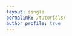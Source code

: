 ```yaml
---
layout: single
permalink: /tutorials/
author_profile: true
---
```

<!-- 
- Add links to tutorials on Git Hub? or **pdf of files ** ? 

https://github.com/sahildshah1/mglcRWorkshop

https://github.com/sahildshah1/mglcRWorkshop

Add slides on Jupyter note books ? 



- Add typed up notes of distribution of p Values 0 to 1 Why is this important  -->